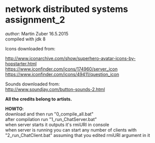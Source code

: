 # network distributed systems assignment_2

_author:_ Martin Zuber 16.5.2015  
compiled with jdk 8  

Icons downloaded from:  

http://www.iconarchive.com/show/superhero-avatar-icons-by-hopstarter.html  
https://www.iconfinder.com/icons/174960/server_icon  
https://www.iconfinder.com/icons/49411/question_icon  

Sounds downloaded from:  
http://www.soundjay.com/button-sounds-2.html  

**All the credits belong to artists.**  


**HOWTO**:  
download and then run "0_compile_all.bat"    
after compilation run "1_run_ChatServer.bat"  
when server starts it outputs it's rmiURI in console  
when server is running you can start any number of clients with "2_run_ChatClient.bat" assuming that you edited rmiURI argument in it  
